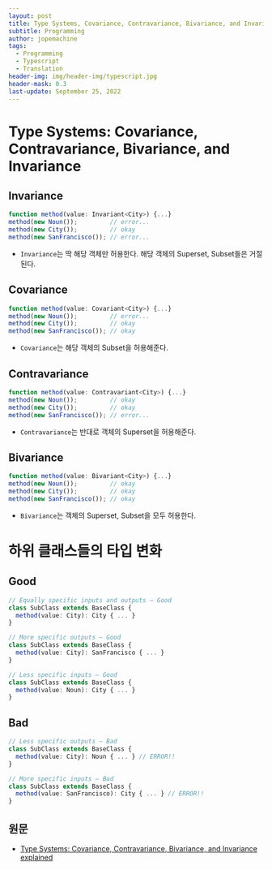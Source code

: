 ```yaml
---
layout: post
title: Type Systems, Covariance, Contravariance, Bivariance, and Invariance
subtitle: Programming
author: jopemachine
tags:
  - Programming
  - Typescript
  - Translation
header-img: img/header-img/typescript.jpg
header-mask: 0.3
last-update: September 25, 2022
---
```


# Type Systems: Covariance, Contravariance, Bivariance, and Invariance

## Invariance

```ts
function method(value: Invariant<City>) {...}
method(new Noun());         // error...
method(new City());         // okay
method(new SanFrancisco()); // error...
```

- `Invariance`는 딱 해당 객체만 허용한다. 해당 객체의 Superset, Subset들은 거절된다.

## Covariance

```ts
function method(value: Covariant<City>) {...}
method(new Noun());         // error...
method(new City());         // okay
method(new SanFrancisco()); // okay
```

- `Covariance`는 해당 객체의 Subset을 허용해준다.

## Contravariance

```ts
function method(value: Contravariant<City>) {...}
method(new Noun());         // okay
method(new City());         // okay
method(new SanFrancisco()); // error...
```

- `Contravariance`는 반대로 객체의 Superset을 허용해준다.

## Bivariance

```ts
function method(value: Bivariant<City>) {...}
method(new Noun());         // okay
method(new City());         // okay
method(new SanFrancisco()); // okay
```

- `Bivariance`는 객체의 Superset, Subset을 모두 허용한다.

# 하위 클래스들의 타입 변화

## Good

```ts
// Equally specific inputs and outputs — Good
class SubClass extends BaseClass {
  method(value: City): City { ... }
}

// More specific outputs — Good
class SubClass extends BaseClass {
  method(value: City): SanFrancisco { ... }
}

// Less specific inputs — Good
class SubClass extends BaseClass {
  method(value: Noun): City { ... }
}

```

## Bad

```ts
// Less specific outputs — Bad
class SubClass extends BaseClass {
  method(value: City): Noun { ... } // ERROR!!
}

// More specific inputs — Bad
class SubClass extends BaseClass {
  method(value: SanFrancisco): City { ... } // ERROR!!
}
```

## 원문

- [Type Systems: Covariance, Contravariance, Bivariance, and Invariance explained](https://medium.com/@thejameskyle/type-systems-covariance-contravariance-bivariance-and-invariance-explained-35f43d1110f8)